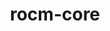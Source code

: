 ---
title: "rocm-core"
layout: cache
categories: [package, develop-2024-12-29]
meta: {"versions": ["6.1.2", "6.3.0"], "compilers": ["gcc@=11.4.0", "gcc@=13.2.0"], "oss": ["ubuntu22.04", "ubuntu24.04"], "platforms": ["linux"], "targets": ["x86_64_v3"], "stacks": ["e4s", "ml-linux-x86_64-rocm", "root"], "num_specs": 2, "num_specs_by_stack": {"e4s": 1, "root": 2, "ml-linux-x86_64-rocm": 1}}
spec_details: [{"hash": "2oxx5pd7q2jt7e5ackmx5cq6zgncxhdp", "compiler": "gcc@=11.4.0", "versions": ["6.3.0"], "os": "ubuntu22.04", "platform": "linux", "target": "x86_64_v3", "variants": ["~asan", "build_system=cmake", "build_type=Release", "generator=make", "~ipo"], "stacks": ["e4s", "root"], "size": "-", "tarball": "https://binaries.spack.io/develop-2024-12-29/build_cache/linux-ubuntu22.04-x86_64_v3/gcc-11.4.0/rocm-core-6.3.0/linux-ubuntu22.04-x86_64_v3-gcc-11.4.0-rocm-core-6.3.0-2oxx5pd7q2jt7e5ackmx5cq6zgncxhdp.spack"}, {"hash": "etoqtmuytbirv6yl5tfr7bfr4bfmn3hv", "compiler": "gcc@=13.2.0", "versions": ["6.1.2"], "os": "ubuntu24.04", "platform": "linux", "target": "x86_64_v3", "variants": ["~asan", "build_system=cmake", "build_type=Release", "generator=make", "~ipo"], "stacks": ["root", "ml-linux-x86_64-rocm"], "size": "-", "tarball": "https://binaries.spack.io/develop-2024-12-29/build_cache/linux-ubuntu24.04-x86_64_v3/gcc-13.2.0/rocm-core-6.1.2/linux-ubuntu24.04-x86_64_v3-gcc-13.2.0-rocm-core-6.1.2-etoqtmuytbirv6yl5tfr7bfr4bfmn3hv.spack"}]
---